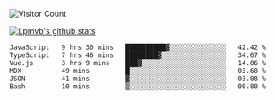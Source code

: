 ![Visitor Count](https://profile-counter.glitch.me/Lpmvb/count.svg)

[![Lpmvb's github stats](https://github-readme-stats.vercel.app/api?username=lpmvb&show_icons=true&title_color=fff&icon_color=79ff97&text_color=9f9f9f&bg_color=151515)](https://github.com/anuraghazra/github-readme-stats)

<!--
Here are some ideas to get you started:

- 🔭 I’m currently working on ...
- 🌱 I’m currently learning ...
- 👯 I’m looking to collaborate on ...
- 🤔 I’m looking for help with ...
- 💬 Ask me about ...
- 📫 How to reach me: ...
- 😄 Pronouns: ...
- ⚡ Fun fact: ...
-->

<!--START_SECTION:waka-->

```text
JavaScript   9 hrs 30 mins   ██████████▓░░░░░░░░░░░░░░   42.42 %
TypeScript   7 hrs 46 mins   ████████▓░░░░░░░░░░░░░░░░   34.67 %
Vue.js       3 hrs 9 mins    ███▓░░░░░░░░░░░░░░░░░░░░░   14.06 %
MDX          49 mins         █░░░░░░░░░░░░░░░░░░░░░░░░   03.68 %
JSON         41 mins         ▓░░░░░░░░░░░░░░░░░░░░░░░░   03.08 %
Bash         10 mins         ▒░░░░░░░░░░░░░░░░░░░░░░░░   00.80 %
```

<!--END_SECTION:waka-->
